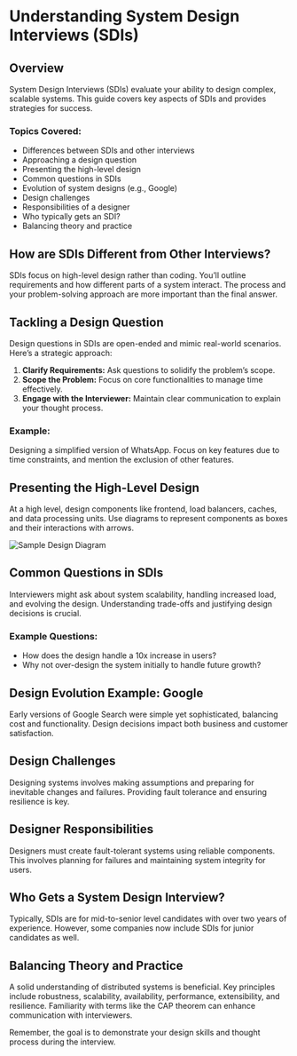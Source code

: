 # Understanding System Design Interviews (SDIs)

## Overview
System Design Interviews (SDIs) evaluate your ability to design complex, scalable systems. This guide covers key aspects of SDIs and provides strategies for success.

### Topics Covered:
- Differences between SDIs and other interviews
- Approaching a design question
- Presenting the high-level design
- Common questions in SDIs
- Evolution of system designs (e.g., Google)
- Design challenges
- Responsibilities of a designer
- Who typically gets an SDI?
- Balancing theory and practice

## How are SDIs Different from Other Interviews?
SDIs focus on high-level design rather than coding. You’ll outline requirements and how different parts of a system interact. The process and your problem-solving approach are more important than the final answer.

## Tackling a Design Question
Design questions in SDIs are open-ended and mimic real-world scenarios. Here’s a strategic approach:

1. **Clarify Requirements:** Ask questions to solidify the problem’s scope.
2. **Scope the Problem:** Focus on core functionalities to manage time effectively.
3. **Engage with the Interviewer:** Maintain clear communication to explain your thought process.

### Example:
Designing a simplified version of WhatsApp. Focus on key features due to time constraints, and mention the exclusion of other features.

## Presenting the High-Level Design
At a high level, design components like frontend, load balancers, caches, and data processing units. Use diagrams to represent components as boxes and their interactions with arrows.

![Sample Design Diagram](https://github.com/user-attachments/assets/4d9155f6-cc72-40d7-9134-1ca8ce0fc406)

## Common Questions in SDIs
Interviewers might ask about system scalability, handling increased load, and evolving the design. Understanding trade-offs and justifying design decisions is crucial.

### Example Questions:
- How does the design handle a 10x increase in users?
- Why not over-design the system initially to handle future growth?

## Design Evolution Example: Google
Early versions of Google Search were simple yet sophisticated, balancing cost and functionality. Design decisions impact both business and customer satisfaction.

## Design Challenges
Designing systems involves making assumptions and preparing for inevitable changes and failures. Providing fault tolerance and ensuring resilience is key.

## Designer Responsibilities
Designers must create fault-tolerant systems using reliable components. This involves planning for failures and maintaining system integrity for users.

## Who Gets a System Design Interview?
Typically, SDIs are for mid-to-senior level candidates with over two years of experience. However, some companies now include SDIs for junior candidates as well.

## Balancing Theory and Practice
A solid understanding of distributed systems is beneficial. Key principles include robustness, scalability, availability, performance, extensibility, and resilience. Familiarity with terms like the CAP theorem can enhance communication with interviewers.


Remember, the goal is to demonstrate your design skills and thought process during the interview.
